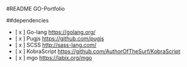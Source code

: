 #README GO-Portfolio

##dependencies 
- [ x ] Go-lang https://golang.org/
- [ x ] Pugjs https://github.com/pugjs
- [ x ] SCSS http://sass-lang.com/
- [ x ] KobraScript https://github.com/AuthorOfTheSurf/KobraScript
- [ x ] mgo https://labix.org/mgo